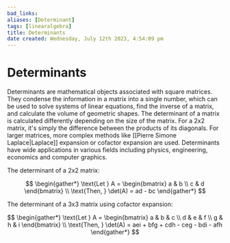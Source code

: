 ```yaml
---
bad_links: 
aliases: [Determinant]
tags: [linearalgebra]
title: Determinants
date created: Wednesday, July 12th 2023, 4:54:09 pm
---
```

# Determinants

Determinants are mathematical objects associated with square matrices. They condense the information in a matrix into a single number, which can be used to solve systems of linear equations, find the inverse of a matrix, and calculate the volume of geometric shapes. The determinant of a matrix is calculated differently depending on the size of the matrix. For a 2x2 matrix, it's simply the difference between the products of its diagonals. For larger matrices, more complex methods like [[Pierre Simone Laplace|Laplace]] expansion or cofactor expansion are used. Determinants have wide applications in various fields including physics, engineering, economics and computer graphics.

The determinant of a 2x2 matrix:

$$
\begin{gather*} 
\text{Let } A = \begin{bmatrix} a & b \\ c & d \end{bmatrix} \\
\text{Then, } \det(A) = ad - bc
\end{gather*}
$$

The determinant of a 3x3 matrix using cofactor expansion:

$$
\begin{gather*} 
\text{Let } A = \begin{bmatrix} a & b & c \\ d & e & f \\ g & h & i \end{bmatrix} \\
\text{Then, } \det(A) = aei + bfg + cdh - ceg - bdi - afh
\end{gather*}
$$
